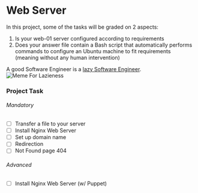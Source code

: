 # Web Server
In this project, some of the tasks will be graded on 2 aspects:
1. Is your web-01 server configured according to requirements
2. Does your answer file contain a Bash script that automatically performs commands to configure an Ubuntu machine to fit requirements (meaning without any human intervention)

A good Software Engineer is a [lazy Software Engineer](https://alx-intranet.hbtn.io/rltoken/sRY__axKNHhNW0SVmsUC_A). ![Meme For Lazieness](https://s3.amazonaws.com/intranet-projects-files/holbertonschool-sysadmin_devops/266/82VsYEC.jpg)

### Project Task
###### Mandatory
- [ ] Transfer a file to your server
- [ ] Install Nginx Web Server
- [ ] Set up domain name
- [ ] Redirection
- [ ] Not Found page 404
###### Advanced
- [ ] Install Nginx Web Server (w/ Puppet)
